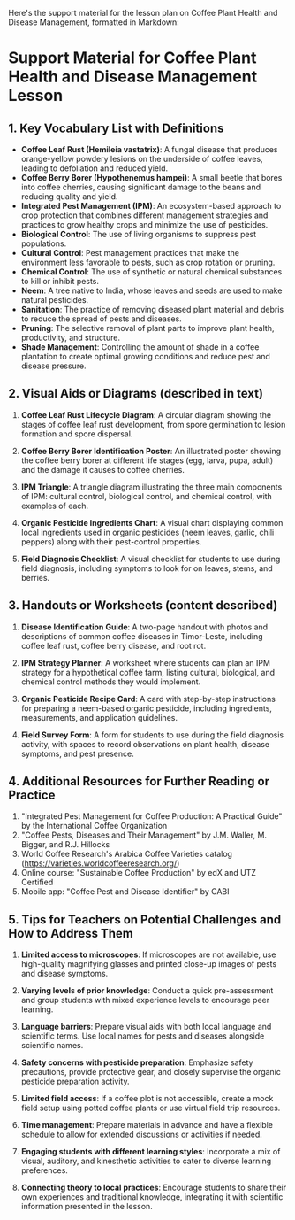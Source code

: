 Here's the support material for the lesson plan on Coffee Plant Health and Disease Management, formatted in Markdown:

# Support Material for Coffee Plant Health and Disease Management Lesson

## 1. Key Vocabulary List with Definitions

- **Coffee Leaf Rust (Hemileia vastatrix)**: A fungal disease that produces orange-yellow powdery lesions on the underside of coffee leaves, leading to defoliation and reduced yield.
- **Coffee Berry Borer (Hypothenemus hampei)**: A small beetle that bores into coffee cherries, causing significant damage to the beans and reducing quality and yield.
- **Integrated Pest Management (IPM)**: An ecosystem-based approach to crop protection that combines different management strategies and practices to grow healthy crops and minimize the use of pesticides.
- **Biological Control**: The use of living organisms to suppress pest populations.
- **Cultural Control**: Pest management practices that make the environment less favorable to pests, such as crop rotation or pruning.
- **Chemical Control**: The use of synthetic or natural chemical substances to kill or inhibit pests.
- **Neem**: A tree native to India, whose leaves and seeds are used to make natural pesticides.
- **Sanitation**: The practice of removing diseased plant material and debris to reduce the spread of pests and diseases.
- **Pruning**: The selective removal of plant parts to improve plant health, productivity, and structure.
- **Shade Management**: Controlling the amount of shade in a coffee plantation to create optimal growing conditions and reduce pest and disease pressure.

## 2. Visual Aids or Diagrams (described in text)

1. **Coffee Leaf Rust Lifecycle Diagram**: A circular diagram showing the stages of coffee leaf rust development, from spore germination to lesion formation and spore dispersal.

2. **Coffee Berry Borer Identification Poster**: An illustrated poster showing the coffee berry borer at different life stages (egg, larva, pupa, adult) and the damage it causes to coffee cherries.

3. **IPM Triangle**: A triangle diagram illustrating the three main components of IPM: cultural control, biological control, and chemical control, with examples of each.

4. **Organic Pesticide Ingredients Chart**: A visual chart displaying common local ingredients used in organic pesticides (neem leaves, garlic, chili peppers) along with their pest-control properties.

5. **Field Diagnosis Checklist**: A visual checklist for students to use during field diagnosis, including symptoms to look for on leaves, stems, and berries.

## 3. Handouts or Worksheets (content described)

1. **Disease Identification Guide**: A two-page handout with photos and descriptions of common coffee diseases in Timor-Leste, including coffee leaf rust, coffee berry disease, and root rot.

2. **IPM Strategy Planner**: A worksheet where students can plan an IPM strategy for a hypothetical coffee farm, listing cultural, biological, and chemical control methods they would implement.

3. **Organic Pesticide Recipe Card**: A card with step-by-step instructions for preparing a neem-based organic pesticide, including ingredients, measurements, and application guidelines.

4. **Field Survey Form**: A form for students to use during the field diagnosis activity, with spaces to record observations on plant health, disease symptoms, and pest presence.

## 4. Additional Resources for Further Reading or Practice

1. "Integrated Pest Management for Coffee Production: A Practical Guide" by the International Coffee Organization
2. "Coffee Pests, Diseases and Their Management" by J.M. Waller, M. Bigger, and R.J. Hillocks
3. World Coffee Research's Arabica Coffee Varieties catalog (https://varieties.worldcoffeeresearch.org/)
4. Online course: "Sustainable Coffee Production" by edX and UTZ Certified
5. Mobile app: "Coffee Pest and Disease Identifier" by CABI

## 5. Tips for Teachers on Potential Challenges and How to Address Them

1. **Limited access to microscopes**: If microscopes are not available, use high-quality magnifying glasses and printed close-up images of pests and disease symptoms.

2. **Varying levels of prior knowledge**: Conduct a quick pre-assessment and group students with mixed experience levels to encourage peer learning.

3. **Language barriers**: Prepare visual aids with both local language and scientific terms. Use local names for pests and diseases alongside scientific names.

4. **Safety concerns with pesticide preparation**: Emphasize safety precautions, provide protective gear, and closely supervise the organic pesticide preparation activity.

5. **Limited field access**: If a coffee plot is not accessible, create a mock field setup using potted coffee plants or use virtual field trip resources.

6. **Time management**: Prepare materials in advance and have a flexible schedule to allow for extended discussions or activities if needed.

7. **Engaging students with different learning styles**: Incorporate a mix of visual, auditory, and kinesthetic activities to cater to diverse learning preferences.

8. **Connecting theory to local practices**: Encourage students to share their own experiences and traditional knowledge, integrating it with scientific information presented in the lesson.